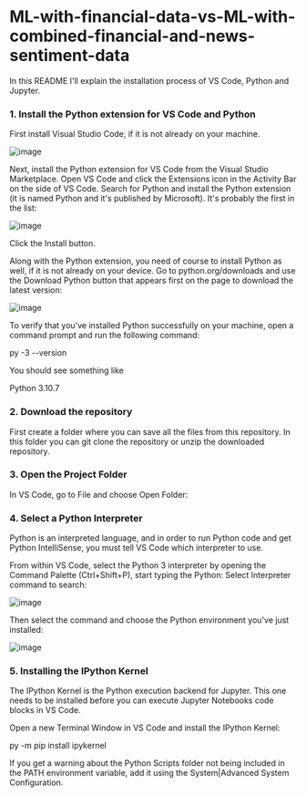 # ML-with-financial-data-vs-ML-with-combined-financial-and-news-sentiment-data
In this README I'll explain the installation process of VS Code, Python and Jupyter.
### 1. Install the Python extension for VS Code and Python
First install Visual Studio Code, if it is not already on your machine.

![image](https://github.com/r0704067/ML-with-financial-data-vs-ML-with-combined-financial-and-news-sentiment-data/assets/57663262/ab2fa00d-cf60-4c3a-9b3b-5e21f6dfbb78)

Next, install the Python extension for VS Code from the Visual Studio Marketplace. Open VS Code and click the Extensions icon in the Activity Bar on the side of VS Code. Search for Python and install the Python extension (it is named Python and it's published by Microsoft). It's probably the first in the list:

![image](https://github.com/r0704067/ML-with-financial-data-vs-ML-with-combined-financial-and-news-sentiment-data/assets/57663262/8f01311b-4394-4929-afe8-56023f1e3084)

Click the Install button.

Along with the Python extension, you need of course to install Python as well, if it is not already on your device. Go to python.org/downloads and use the Download Python button that appears first on the page to download the latest version:

![image](https://github.com/r0704067/ML-with-financial-data-vs-ML-with-combined-financial-and-news-sentiment-data/assets/57663262/f37011b4-9230-4bb1-9766-68214cd1a207)
 
To verify that you've installed Python successfully on your machine, open a command prompt and run the following command:

py -3 --version

You should see something like

Python 3.10.7

### 2. Download the repository
First create a folder where you can save all the files from this repository. In this folder you can git clone the repository or unzip the downloaded repository.

### 3. Open the Project Folder
In VS Code, go to File and choose Open Folder:

### 4. Select a Python Interpreter
Python is an interpreted language, and in order to run Python code and get Python IntelliSense, you must tell VS Code which interpreter to use.

From within VS Code, select the Python 3 interpreter by opening the Command Palette (Ctrl+Shift+P), start typing the Python: Select Interpreter command to search:

![image](https://github.com/r0704067/ML-with-financial-data-vs-ML-with-combined-financial-and-news-sentiment-data/assets/57663262/a0954927-c74b-47d0-b21b-d2f7e7384fb1)

Then select the command and choose the Python environment you've just installed:

![image](https://github.com/r0704067/ML-with-financial-data-vs-ML-with-combined-financial-and-news-sentiment-data/assets/57663262/ff01cfda-31d4-4415-8aa1-275382f3fc8f)

### 5. Installing the IPython Kernel
The IPython Kernel is the Python execution backend for Jupyter. This one needs to be installed before you can execute Jupyter Notebooks code blocks in VS Code.

Open a new Terminal Window in VS Code and install the IPython Kernel:

py -m pip install ipykernel

If you get a warning about the Python Scripts folder not being included in the PATH environment variable, add it using the System|Advanced System Configuration.
